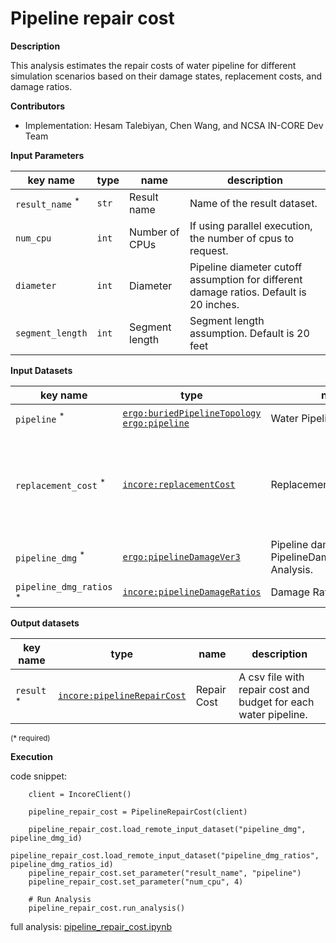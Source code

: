 # Pipeline repair cost

**Description**

This analysis estimates the repair costs of water pipeline for different simulation scenarios based on 
their damage states, replacement costs, and damage ratios.

**Contributors**

- Implementation: Hesam Talebiyan, Chen Wang, and NCSA IN-CORE Dev Team


**Input Parameters**

| key name                   | type  | name           | description                                                                            |
|----------------------------|-------|----------------|----------------------------------------------------------------------------------------|
| `result_name` <sup>*</sup> | `str` | Result name    | Name of the result dataset.                                                            |
| `num_cpu`                  | `int` | Number of CPUs | If using parallel execution, the number of cpus to request.                            |
| `diameter`                 | `int` | Diameter       | Pipeline diameter cutoff assumption for different damage ratios. Default is 20 inches. |
| `segment_length`           | `int` | Segment length | Segment length assumption. Default is 20 feet                                          |


**Input Datasets**

| key name                           | type                                              | name                                                    | description                                                                |
|------------------------------------|---------------------------------------------------|---------------------------------------------------------|----------------------------------------------------------------------------|
| `pipeline` <sup>*</sup>            | [`ergo:buriedPipelineTopology`](https://tools.in-core.org/semantics/api/types/ergo:buriedPipelineTopology)<br/>[`ergo:pipeline`](https://tools.in-core.org/semantics/api/types/ergo:pipeline) | Water Pipeline                                          | Water Pipeline.                                                            |
| `replacement_cost` <sup>*</sup>    | [`incore:replacementCost`](https://tools.in-core.org/semantics/api/types/incore:replacementCost)                          | Replacement Cost                                        | Repair cost of the node in the complete damage state (= Replacement cost). |
| `pipeline_dmg` <sup>*</sup>        | [`ergo:pipelineDamageVer3`](https://tools.in-core.org/semantics/api/types/ergo:pipelineDamageVer3)                         | Pipeline damage from PipelineDamageRepairRate Analysis. |
| `pipeline_dmg_ratios` <sup>*</sup> | [`incore:pipelineDamageRatios`](https://tools.in-core.org/semantics/api/types/incore:pipelineDamageRatios)                     | Damage Ratios Table                                     | Damage Ratios Table.                                                       |

**Output datasets** 

| key name              | type                        | name        | description                                                     |
|-----------------------|-----------------------------|-------------|-----------------------------------------------------------------|
| `result` <sup>*</sup> | [`incore:pipelineRepairCost`](https://tools.in-core.org/semantics/api/types/incore:pipelineRepairCost) | Repair Cost | A csv file with repair cost and budget for each water pipeline. |

<small>(* required)</small>

**Execution**

code snippet:

```
    client = IncoreClient()
    
    pipeline_repair_cost = PipelineRepairCost(client)

    pipeline_repair_cost.load_remote_input_dataset("pipeline_dmg", pipeline_dmg_id)
    pipeline_repair_cost.load_remote_input_dataset("pipeline_dmg_ratios", pipeline_dmg_ratios_id)
    pipeline_repair_cost.set_parameter("result_name", "pipeline")
    pipeline_repair_cost.set_parameter("num_cpu", 4)

    # Run Analysis
    pipeline_repair_cost.run_analysis()

```

full analysis: [pipeline_repair_cost.ipynb](https://github.com/IN-CORE/incore-docs/blob/main/notebooks/pipeline_repair_cost.ipynb)
